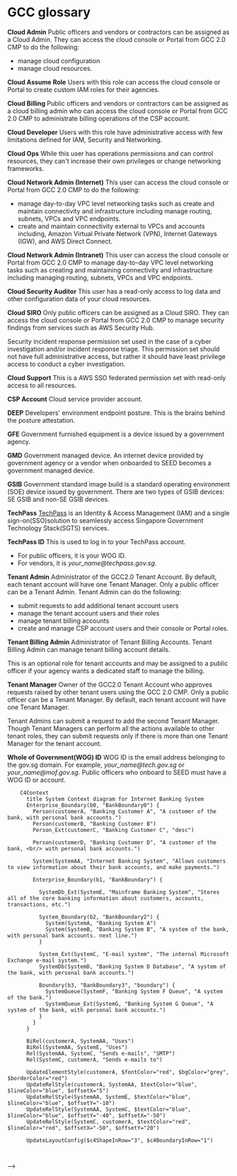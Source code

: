 # GCC glossary
**Cloud Admin**
Public officers and vendors or contractors can be assigned as a Cloud Admin. They can access the cloud console or Portal from GCC 2.0 CMP to do the following:
- manage cloud configuration
- manage cloud resources.

**Cloud Assume Role**
Users with this role can access the cloud console or Portal to create custom IAM roles for their agencies.

**Cloud Billing**
Public officers and vendors or contractors can be assigned as a cloud billing admin who can access the cloud console or Portal from GCC 2.0 CMP to administrate billing operations of the CSP account.

**Cloud Developer**
Users with this role have administrative access with few limitations defined for IAM, Security and Networking.

**Cloud Ops**
While this user has operations permissions and can control resources, they can't increase their own privileges or change networking frameworks.

**Cloud Network Admin (Internet)**
This user can access the cloud console or Portal from GCC 2.0 CMP to do the following:
- manage day-to-day VPC level networking tasks such as create and maintain connectivity and infrastructure including manage routing, subnets, VPCs and VPC endpoints.
- create and maintain connectivity external to VPCs and accounts including, Amazon Virtual Private Network (VPN), Internet Gateways (IGW), and AWS Direct Connect.

**Cloud Network Admin (Intranet)**
This user can access the cloud console or Portal from GCC 2.0 CMP to manage day-to-day VPC level networking tasks such as creating and maintaining connectivity and infrastructure including managing routing, subnets, VPCs and VPC endpoints.

**Cloud Security Auditor**
This user has a read-only access to log data and other configuration data of your cloud resources.

**Cloud SIRO**
Only public officers can be assigned as a Cloud SIRO. They can access the cloud console or Portal from GCC 2.0 CMP to manage security findings from services such as AWS Security Hub.

Security incident response permission set used in the case of a cyber investigation and/or incident response triage. This permission set should not have full administrative access, but rather it should have least privilege access to conduct a cyber investigation.

**Cloud Support**
This is a AWS SSO federated permission set with read-only access to all resources.

**CSP Account**
Cloud service provider account.

**DEEP**
Developers' environment endpoint posture. This is the brains behind the posture attestation.

**GFE**
Government furnished equipment is a device issued by a government agency.

**GMD**
Government managed device. An internet device provided by government agency or a vendor when onboarded to SEED becomes a government managed device.

**GSIB**
Government standard image build is a standard operating environment (SOE) device issued by government. There are two types of GSIB devices: SE GSIB and non-SE GSIB devices.

**TechPass**
[TechPass](https://docs.developer.tech.gov.sg/docs/techpass-user-guide/#/) is an Identity & Access Management (IAM) and  a single sign-on(SSO)solution to seamlessly access Singapore Government Technology Stack(SGTS) services.

**TechPass ID**
This is used to log in to your TechPass account.

- For public officers, it is your WOG ID.
- For vendors, it is *your_name<span>@</span>techpass.gov.sg*.

**Tenant Admin**
Administrator of the GCC2.0 Tenant Account. By default, each tenant account will have one Tenant Manager. Only a public officer can be a Tenant Admin.
Tenant Admin can do the following:
- submit requests to add additional tenant account users
- manage the tenant account users and their roles
- manage tenant billing accounts
- create and manage CSP account users and their console or Portal roles.

**Tenant Billing Admin**
Administrator of Tenant Billing Accounts. Tenant Billing Admin can manage tenant billing account details.

This is an optional role for tenant accounts and may be assigned to a public officer if your agency wants a dedicated staff to manage the billing.


**Tenant Manager**
Owner of the GCC2.0 Tenant Account who approves requests raised by other tenant users using the GCC 2.0 CMP. Only a public officer can be a Tenant Manager. By default, each tenant account will have one Tenant Manager.

Tenant Admins can submit a request to add the second Tenant Manager. Though Tenant Managers can perform all the actions available to other tenant roles, they can submit requests only if there is more than one Tenant Manager for the tenant account.

**Whole of Government(WOG) ID**
WOG ID is the email address belonging to the gov.sg domain. For example, *your_name<span>@</span>tech.gov.sg* or *your_name<span>@</span>mof.gov.sg*. Public officers who onboard to SEED must have a WOG ID or account.



```mermaid
    C4Context
      title System Context diagram for Internet Banking System
      Enterprise_Boundary(b0, "BankBoundary0") {
        Person(customerA, "Banking Customer A", "A customer of the bank, with personal bank accounts.")
        Person(customerB, "Banking Customer B")
        Person_Ext(customerC, "Banking Customer C", "desc")

        Person(customerD, "Banking Customer D", "A customer of the bank, <br/> with personal bank accounts.")

        System(SystemAA, "Internet Banking System", "Allows customers to view information about their bank accounts, and make payments.")

        Enterprise_Boundary(b1, "BankBoundary") {

          SystemDb_Ext(SystemE, "Mainframe Banking System", "Stores all of the core banking information about customers, accounts, transactions, etc.")

          System_Boundary(b2, "BankBoundary2") {
            System(SystemA, "Banking System A")
            System(SystemB, "Banking System B", "A system of the bank, with personal bank accounts. next line.")
          }

          System_Ext(SystemC, "E-mail system", "The internal Microsoft Exchange e-mail system.")
          SystemDb(SystemD, "Banking System D Database", "A system of the bank, with personal bank accounts.")

          Boundary(b3, "BankBoundary3", "boundary") {
            SystemQueue(SystemF, "Banking System F Queue", "A system of the bank.")
            SystemQueue_Ext(SystemG, "Banking System G Queue", "A system of the bank, with personal bank accounts.")
          }
        }
      }

      BiRel(customerA, SystemAA, "Uses")
      BiRel(SystemAA, SystemE, "Uses")
      Rel(SystemAA, SystemC, "Sends e-mails", "SMTP")
      Rel(SystemC, customerA, "Sends e-mails to")

      UpdateElementStyle(customerA, $fontColor="red", $bgColor="grey", $borderColor="red")
      UpdateRelStyle(customerA, SystemAA, $textColor="blue", $lineColor="blue", $offsetX="5")
      UpdateRelStyle(SystemAA, SystemE, $textColor="blue", $lineColor="blue", $offsetY="-10")
      UpdateRelStyle(SystemAA, SystemC, $textColor="blue", $lineColor="blue", $offsetY="-40", $offsetX="-50")
      UpdateRelStyle(SystemC, customerA, $textColor="red", $lineColor="red", $offsetX="-50", $offsetY="20")

      UpdateLayoutConfig($c4ShapeInRow="3", $c4BoundaryInRow="1")



```

-->
